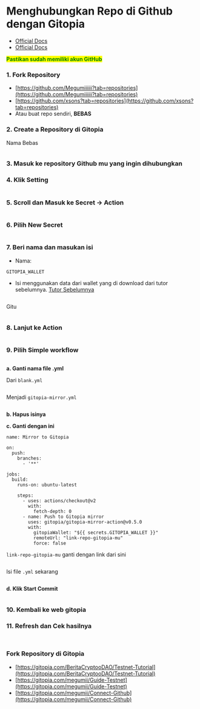 # Menghubungkan Repo di Github dengan Gitopia

- [Official Docs](https://docs.gitopia.com/mirror)
- [Official Docs](https://docs.inery.io/)

<mark style="color:red;"><mark style="color:orange;"><mark style="color:green;">**Pastikan sudah memiliki akun GitHub**<mark style="color:green;"><mark style="color:orange;"></mark>

### 1. Fork Repository

* [https://github.com/Megumiiiiii?tab=repositories](https://github.com/Megumiiiiii?tab=repositories)
* [https://github.com/xsons?tab=repositories](https://github.com/xsons?tab=repositories)
* Atau buat repo sendiri, **BEBAS**

### 2. Create a Repository di Gitopia

Nama Bebas

<figure><img src="../.gitbook/assets/Connect Github.png" alt=""><figcaption></figcaption></figure>

### 3. Masuk ke repository Github mu yang ingin dihubungkan

### 4. Klik Setting

<figure><img src="../.gitbook/assets/masuk ke setting.png" alt=""><figcaption></figcaption></figure>

### 5. Scroll dan Masuk ke Secret -> Action

<figure><img src="../.gitbook/assets/secret action.png" alt=""><figcaption></figcaption></figure>

### 6. Pilih New Secret

<figure><img src="../.gitbook/assets/new secret.png" alt=""><figcaption></figcaption></figure>

### 7. Beri nama dan masukan isi

* Nama:

```
GITOPIA_WALLET
```

* Isi menggunakan data dari wallet yang di download dari tutor sebelumnya. [Tutor Sebelumnya](https://beritacryptoo.gitbook.io/node/gitopia/membuat-repo-dari-0)

<figure><img src="../.gitbook/assets/isi secret.png" alt=""><figcaption></figcaption></figure>

Gitu

<figure><img src="../.gitbook/assets/Gitu.png" alt=""><figcaption></figcaption></figure>

### 8. Lanjut ke Action

<figure><img src="../.gitbook/assets/Pilih Action.png" alt=""><figcaption></figcaption></figure>

### 9. Pilih Simple workflow

<figure><img src="../.gitbook/assets/pilih simple.png" alt=""><figcaption></figcaption></figure>

**a. Ganti nama file .yml**

Dari `blank.yml`

<figure><img src="../.gitbook/assets/ganti menjadi.png" alt=""><figcaption></figcaption></figure>

Menjadi `gitopia-mirror.yml`

<figure><img src="../.gitbook/assets/gini.png" alt=""><figcaption></figcaption></figure>

**b. Hapus isinya**

**c. Ganti dengan ini**

```
name: Mirror to Gitopia

on:
  push:
    branches:
      - '**'

jobs:
  build:
    runs-on: ubuntu-latest

    steps:
      - uses: actions/checkout@v2
        with:
          fetch-depth: 0
      - name: Push to Gitopia mirror
        uses: gitopia/gitopia-mirror-action@v0.5.0
        with:
          gitopiaWallet: "${{ secrets.GITOPIA_WALLET }}"
          remoteUrl: "link-repo-gitopia-mu"
          force: false

```

`link-repo-gitopia-mu` ganti dengan link dari sini

<figure><img src="../.gitbook/assets/url ini.png" alt=""><figcaption></figcaption></figure>

Isi file `.yml` sekarang

<figure><img src="../.gitbook/assets/Isi yaml.png" alt=""><figcaption></figcaption></figure>

**d. Klik Start Commit**

<figure><img src="../.gitbook/assets/start commit.png" alt=""><figcaption></figcaption></figure>

### **10. Kembali ke web gitopia**

### **11. Refresh dan Cek hasilnya**

<figure><img src="../.gitbook/assets/Selesai.png" alt=""><figcaption></figcaption></figure>

<figure><img src="../.gitbook/assets/Selesaiiii.png" alt=""><figcaption></figcaption></figure>



### **Fork Repository di Gitopia**

* [https://gitopia.com/BeritaCryptooDAO/Testnet-Tutorial](https://gitopia.com/BeritaCryptooDAO/Testnet-Tutorial)
* [https://gitopia.com/megumii/Guide-Testnet](https://gitopia.com/megumii/Guide-Testnet)
* [https://gitopia.com/megumii/Connect-Github](https://gitopia.com/megumii/Connect-Github)

